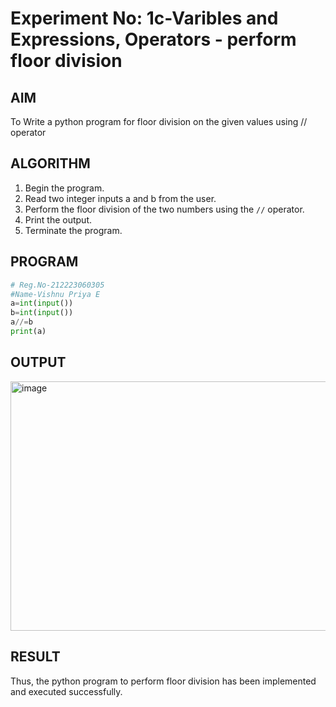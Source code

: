 # Experiment No: 1c-Varibles and Expressions, Operators - perform floor division

## AIM
To Write a python program for floor division on the given values using // operator

## ALGORITHM
1. Begin the program.
2. Read two integer inputs a and b from the user.
3. Perform the floor division of the two numbers using the `//` operator.
4. Print the output.
5. Terminate the program.
   
## PROGRAM
```python
# Reg.No-212223060305
#Name-Vishnu Priya E
a=int(input())
b=int(input())
a//=b
print(a)
```
## OUTPUT
<img width="535" height="399" alt="image" src="https://github.com/user-attachments/assets/3be62935-307a-4f7e-a98f-e5786fd3c505" />


## RESULT
Thus, the python program to perform floor division has been implemented and executed successfully.
